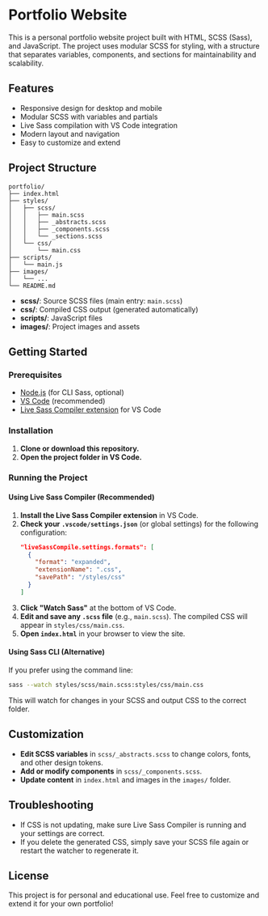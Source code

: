 # Portfolio Website

This is a personal portfolio website project built with HTML, SCSS (Sass), and JavaScript. The project uses modular SCSS for styling, with a structure that separates variables, components, and sections for maintainability and scalability.

## Features

- Responsive design for desktop and mobile
- Modular SCSS with variables and partials
- Live Sass compilation with VS Code integration
- Modern layout and navigation
- Easy to customize and extend

## Project Structure

```
portfolio/
├── index.html
├── styles/
│   ├── scss/
│   │   ├── main.scss
│   │   ├── _abstracts.scss
│   │   ├── _components.scss
│   │   └── _sections.scss
│   └── css/
│       └── main.css
├── scripts/
│   └── main.js
├── images/
│   └── ...
└── README.md
```

- **scss/**: Source SCSS files (main entry: `main.scss`)
- **css/**: Compiled CSS output (generated automatically)
- **scripts/**: JavaScript files
- **images/**: Project images and assets

## Getting Started

### Prerequisites

- [Node.js](https://nodejs.org/) (for CLI Sass, optional)
- [VS Code](https://code.visualstudio.com/) (recommended)
- [Live Sass Compiler extension](https://marketplace.visualstudio.com/items?itemName=glenn2223.live-sass) for VS Code

### Installation

1. **Clone or download this repository.**
2. **Open the project folder in VS Code.**

### Running the Project

#### Using Live Sass Compiler (Recommended)

1. **Install the Live Sass Compiler extension** in VS Code.
2. **Check your `.vscode/settings.json`** (or global settings) for the following configuration:
    ```json
    "liveSassCompile.settings.formats": [
      {
        "format": "expanded",
        "extensionName": ".css",
        "savePath": "/styles/css"
      }
    ]
    ```
3. **Click "Watch Sass"** at the bottom of VS Code.
4. **Edit and save any `.scss` file** (e.g., `main.scss`). The compiled CSS will appear in `styles/css/main.css`.
5. **Open `index.html`** in your browser to view the site.

#### Using Sass CLI (Alternative)

If you prefer using the command line:

```sh
sass --watch styles/scss/main.scss:styles/css/main.css
```

This will watch for changes in your SCSS and output CSS to the correct folder.

## Customization

- **Edit SCSS variables** in `scss/_abstracts.scss` to change colors, fonts, and other design tokens.
- **Add or modify components** in `scss/_components.scss`.
- **Update content** in `index.html` and images in the `images/` folder.

## Troubleshooting

- If CSS is not updating, make sure Live Sass Compiler is running and your settings are correct.
- If you delete the generated CSS, simply save your SCSS file again or restart the watcher to regenerate it.

## License

This project is for personal and educational use. Feel free to customize and extend it for your own portfolio!
